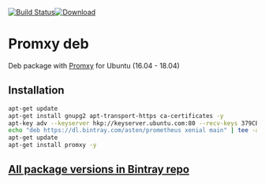 [![Build Status](https://travis-ci.org/asteny/promxy-deb.svg?branch=master)](https://travis-ci.org/asteny/promxy-deb)[![Download](https://api.bintray.com/packages/asten/prometheus/promxy/images/download.svg)](https://bintray.com/asten/prometheus/promxy/_latestVersion)


Promxy deb
==========

Deb package with [Promxy](https://github.com/jacksontj/promxy) for Ubuntu (16.04 - 18.04)

Installation
------------
```bash
apt-get update
apt-get install gnupg2 apt-transport-https ca-certificates -y
apt-key adv --keyserver hkp://keyserver.ubuntu.com:80 --recv-keys 379CE192D401AB61
echo "deb https://dl.bintray.com/asten/prometheus xenial main" | tee -a /etc/apt/sources.list.d/prometheus.list
apt-get update
apt-get install promxy -y

```

[All package versions in Bintray repo](https://bintray.com/asten/prometheus/promxy)
-------------------------------------------------------------------------------
